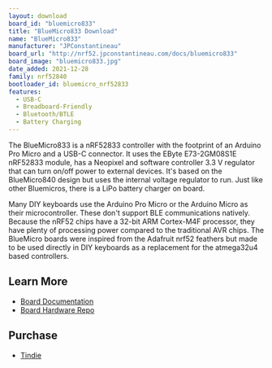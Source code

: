```yaml
---
layout: download
board_id: "bluemicro833"
title: "BlueMicro833 Download"
name: "BlueMicro833"
manufacturer: "JPConstantineau"
board_url: "http://nrf52.jpconstantineau.com/docs/bluemicro833"
board_image: "bluemicro833.jpg"
date_added: 2021-12-28
family: nrf52840
bootloader_id: bluemicro_nrf52833
features: 
  - USB-C
  - Breadboard-Friendly
  - Bluetooth/BTLE
  - Battery Charging
---
```


The BlueMicro833 is a nRF52833 controller with the footprint of an Arduino Pro Micro and a USB-C connector. It uses the EByte E73-2GM08S1E nRF52833 module, has a Neopixel and software controller 3.3 V regulator that can turn on/off power to external devices. It's based on the BlueMicro840 design but uses the internal voltage regulator to run. Just like other Bluemicros, there is a LiPo battery charger on board.

Many DIY keyboards use the Arduino Pro Micro or the Arduino Micro as their microcontroller. These don't support BLE communications natively. Because the nRF52 chips have a 32-bit ARM Cortex-M4F processor, they have plenty of processing power compared to the traditional AVR chips. The BlueMicro boards were inspired from the Adafruit nrf52 feathers but made to be used directly in DIY keyboards as a replacement for the atmega32u4 based controllers.

## Learn More

* [Board Documentation](http://nrf52.jpconstantineau.com/docs/bluemicro833)
* [Board Hardware Repo](https://github.com/jpconstantineau/BlueMicro833_hardware)

## Purchase

* [Tindie](https://www.tindie.com/products/jpconstantineau/ebyte-e73-2g4m08s1e-breakout-bluemicro833-pcba/)
